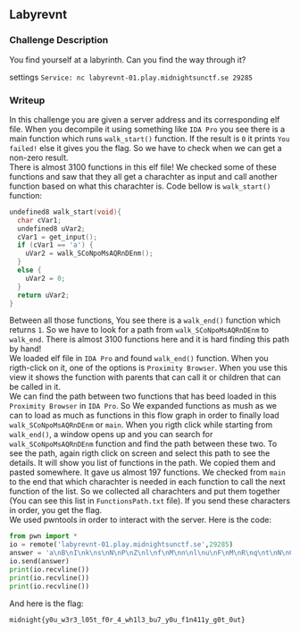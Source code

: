 ## Labyrevnt

### Challenge Description

You find yourself at a labyrinth. Can you find the way through it?  

settings `Service: nc labyrevnt-01.play.midnightsunctf.se 29285`  

### Writeup

In this challenge you are given a server address and its corresponding elf file. When you decompile it using something like `IDA Pro` you see there is a main function which runs `walk_start()` function. If the result is `0` it prints `You failed!` else it gives you the flag. So we have to check when we can get a non-zero result.  
There is almost 3100 functions in this elf file! We checked some of these functions and saw that they all get a charachter as input and call another function based on what this charachter is. Code bellow is `walk_start()` function:  
```c
undefined8 walk_start(void){
  char cVar1;
  undefined8 uVar2;
  cVar1 = get_input();
  if (cVar1 == 'a') {
    uVar2 = walk_SCoNpoMsAQRnDEnm();
  }
  else {
    uVar2 = 0;
  }
  return uVar2;
}
```
Between all those functions, You see there is a `walk_end()` function which returns `1`. So we have to look for a path from `walk_SCoNpoMsAQRnDEnm` to `walk_end`. There is almost 3100 functions here and it is hard finding this path by hand!  
We loaded elf file in `IDA Pro` and found `walk_end()` function. When you rigth-click on it, one of the options is `Proximity Browser`. When you use this view it shows the function with parents that can call it or children that can be called in it.   
We can find the path between two functions that has beed loaded in this `Proximity Browser` in `IDA Pro`. So We expanded functions as mush as we can to load as much as functions in this flow graph in order to finally load `walk_SCoNpoMsAQRnDEnm` or `main`. When you rigth click while starting from `walk_end()`, a window opens up and you can search for `walk_SCoNpoMsAQRnDEnm` function and find the path between these two. To see the path, again rigth click on screen and select this path to see the details. It will show you list of functions in the path. We copied them and pasted somewhere. It gave us almost 197 functions. We checked from `main` to the end that which charachter is needed in each function to call the next function of the list. So we collected all charachters and put them together (You can see this list in `FunctionsPath.txt` file). If you send these characters in order, you get the flag.  
We used pwntools in order to interact with the server. Here is the code:  
```python
from pwn import *
io = remote('labyrevnt-01.play.midnightsunctf.se',29285)
answer = 'a\nB\nI\nk\ns\nN\nP\nZ\nl\nf\nM\nn\nl\nu\nF\nM\nR\nq\nt\nN\nO\nA\nk\nd\nW\nf\nu\nM\nu\nT\nI\nI\nC\nG\nG\nW\nv\nh\nb\nW\nY\nw\nM\nl\nb\nd\nl\nC\nG\nz\nn\nV\nN\nV\nz\nA\ns\nH\nj\ny\nn\nO\nj\nH\nu\nu\nu\nv\nM\nk\nO\nm\nL\nM\nh\nY\nV\ne\nE\nW\nK\nj\nG\nL\nh\nm\nh\nL\nx\ny\nv\nt\nv\nx\np\nz\nG\nC\nW\nu\ni\nb\nx\nD\nh\nG\nz\nE\nm\nA\nf\nk\ne\np\nZ\nD\nI\nN\nx\nd\nH\nT\nQ\nk\nK\nr\ni\nr\nk\nJ\nN\nn\nm\ny\nV\nR\nw\ne\nE\nj\nB\no\nE\nA\nw\ng\nT\nV\nE\nE\nk\nE\nV\nd\nR\nj\nz\nA\nF\nc\nx\nZ\nr\nd\nS\nY\nb\nP\nQ\ns\nt\nu\nI\nL\ns\nI\nj\nO\nS\nW\ng\nL\nL\nL\nX\nv\nk\nC\nA\nQ\nV\ny\nY\nq\nJ\nx\na'
io.send(answer)
print(io.recvline())
print(io.recvline())
print(io.recvline())
```
And here is the flag:  
```
midnight{y0u_w3r3_l05t_f0r_4_wh1l3_bu7_y0u_f1n411y_g0t_0ut}
```